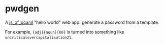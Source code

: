pwdgen
======

A [js_of_ocaml](https://github.com/ocsigen/js_of_ocaml) "hello world" web app: generate a password from a template.

For example, `{adj}{noun}{00}` is turned into something like `uncriticalovercapitalisation21`.
